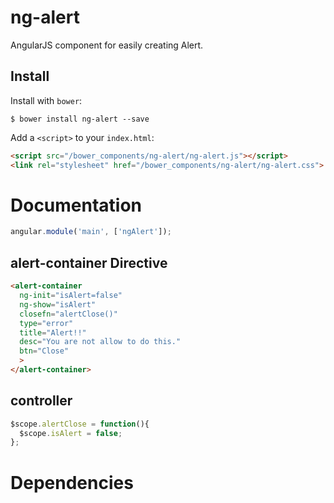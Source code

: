 # ng-alert

AngularJS component for easily creating Alert. 

## Install

Install with `bower`:

```shell
$ bower install ng-alert --save
```

Add a `<script>` to your `index.html`:

```html
<script src="/bower_components/ng-alert/ng-alert.js"></script>
<link rel="stylesheet" href="/bower_components/ng-alert/ng-alert.css">
```

# Documentation

```js
angular.module('main', ['ngAlert']);
```

## alert-container Directive

```html
<alert-container 
  ng-init="isAlert=false"
  ng-show="isAlert" 
  closefn="alertClose()" 
  type="error" 
  title="Alert!!" 
  desc="You are not allow to do this."
  btn="Close"
  >
</alert-container>
```

## controller

```js
$scope.alertClose = function(){
  $scope.isAlert = false;
};
```

# Dependencies
